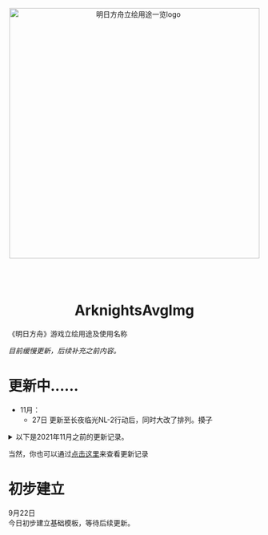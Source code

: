 <p align="center"><img width="500" src="https://image.mew.fun/tos-cn-i-c226mjqywu/7b031de7d7334d93ac48239f84f475e5~tplv-c226mjqywu-size:1209.image" alt="明日方舟立绘用途一览logo"></p>
<br/>
<br/>
<h1 align="center">ArknightsAvgImg</h1>

《明日方舟》游戏立绘用途及使用名称<br/>

<i>目前缓慢更新，后续补充之前内容。</i>
<br/>
# 更新中......
  - 11月：
      - 27日  更新至长夜临光NL-2行动后，同时大改了排列。<s>摸了</s>
<details>
  <summary>以下是2021年11月之前的更新记录。</summary>
  
  - 10月：
      - 1日   更新至9-5 行动后<br/>
	  - 2日   更新至9-7 行动后<br/>
	  - 3日   更新至9-8，添加人物立绘文件<br/>
	  - 4日   更新至9-12 行动前，修改了部分立绘名称<br/>
	  - 16日  更新完毕act9mini（红松林活动），修改部分立绘名称，新增10月15日的新立绘<br/>
	  - 22日  更新至9-14 行动前，将未录入的图片暂时移除<br/>
	  - 24日  更新至9-19 行动后<br/>
	  - 25日  第九章，堂堂写完！同时调整了总排序，现在真的按照文件名排序了！<br/>
	  - 29日  写完能天使干员密录了，之前的活动、主线都会写。<br/>

  - 9月:
      - 25日  更新至9-4 行动前（好像还没看完）
	  - 30日  更新完了9-4 行动前（好像搞错了）
</details>

当然，你也可以通过[点击这里](https://github.com/555me/ArknightsAvgImg/commits/main/)来查看更新记录

# 初步建立

9月22日<br/>
今日初步建立基础模板，等待后续更新。
